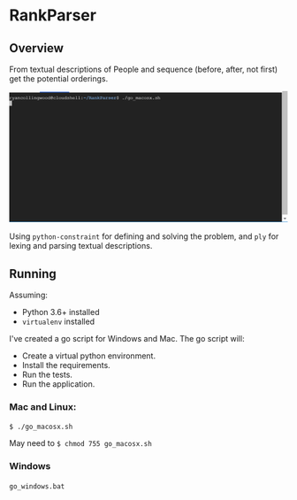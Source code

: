 # RankParser


## Overview

From textual descriptions of People and sequence (before, after, not first) get the potential orderings.

![RankParser in action](demo.gif "RankParser in action")

Using `python-constraint` for defining and solving the problem, and `ply` for lexing and parsing textual descriptions.

## Running

Assuming:
- Python 3.6+ installed
- `virtualenv` installed

I've created a go script for Windows and Mac. The go script will: 
- Create a virtual python environment.
- Install the requirements.
- Run the tests.
- Run the application.

### Mac and Linux:
`$ ./go_macosx.sh`

May need to `$ chmod 755 go_macosx.sh`

### Windows
`go_windows.bat`